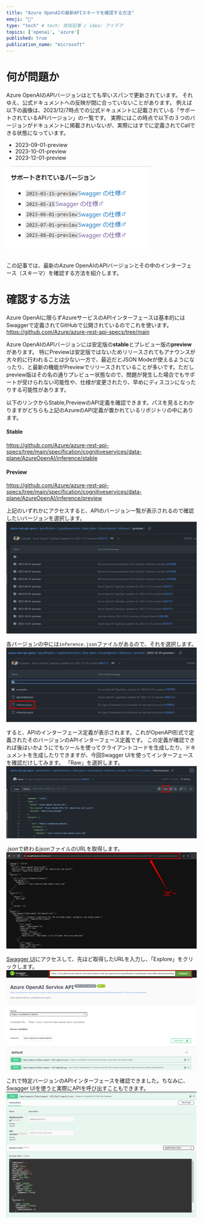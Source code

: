 ```yaml
---
title: "Azure OpenAIの最新APIスキーマを確認する方法"
emoji: "🌟"
type: "tech" # tech: 技術記事 / idea: アイデア
topics: ['openai', 'azure']
published: true
publication_name: "microsoft"
---
```


# 何が問題か
Azure OpenAIのAPIバージョンはとても早いスパンで更新されています。
それゆえ、公式ドキュメントへの反映が間に合っていないことがあります。
例えば以下の画像は、2023/12/7時点での公式ドキュメントに記載されている「サポートされているAPIバージョン」の一覧です。
実際にはこの時点で以下の３つのバージョンがドキュメントに掲載されいないが、実際にはすでに定義されてCallできる状態になっています。
- 2023-09-01-preview
- 2023-10-01-preview
- 2023-12-01-preview


![](/images/azure-openai-latest-api-schema/docs.png)


この記事では、最新のAzure OpenAIのAPIバージョンとその中のインターフェース（スキーマ）を確認する方法を紹介します。


# 確認する方法
Azure OpenAIに限らずAzureサービスのAPIインターフェースは基本的にはSwaggerで定義されてGitHubで公開されているのでこれを使います。
https://github.com/Azure/azure-rest-api-specs/tree/main

Azure OpenAIのAPIバージョンには安定版の**stable**とプレビュー版の**preview**があります。
特にPreviewは安定版ではないためリリースされてもアナウンスが大々的に行われることは少ない一方で、最近だとJSON Modeが使えるようになったり、と最新の機能がPreviewでリリースされていることが多いです。ただしpreview版はその名の通りプレビュー状態なので、問題が発生した場合でもサポートが受けられない可能性や、仕様が変更されたり、早めにディスコンになったりする可能性があります。

以下のリンクからStable,PreviewのAPI定義を確認できます。パスを見るとわかりますがどちらも上記のAzureのAPI定義が置かれているリポジトリの中にあります。

#### Stable
https://github.com/Azure/azure-rest-api-specs/tree/main/specification/cognitiveservices/data-plane/AzureOpenAI/inference/stable

#### Preview
https://github.com/Azure/azure-rest-api-specs/tree/main/specification/cognitiveservices/data-plane/AzureOpenAI/inference/preview


上記のいずれかにアクセスすると、APIのバージョン一覧が表示されるので確認したいバージョンを選択します。
![](/images/azure-openai-latest-api-schema/list.png)

各バージョンの中には`inference.json`ファイルがあるので、それを選択します。
![](/images/azure-openai-latest-api-schema/interface.png)

すると、APIのインターフェース定義が表示されます。これがOpenAPI形式で定義されたそのバージョンのAPIインターフェース定義です。
この定義が確認できれば後はいかようにでもツールを使ってクライアントコードを生成したり、ドキュメントを生成したりできますが、今回Swagger UIを使ってインターフェースを確認だけしてみます。
「Raw」を選択します。
![](/images/azure-openai-latest-api-schema/raw.png)

.jsonで終わるjsonファイルのURLを取得します。
![](/images/azure-openai-latest-api-schema/raw_url.png)


[Swagger UI](https://petstore.swagger.io/)にアクセスして、先ほど取得したURLを入力し、「Explore」をクリックします。
![](/images/azure-openai-latest-api-schema/swagger.png)

これで特定バージョンのAPIインターフェースを確認できました。ちなみに、Swagger UIを使うと実際にAPIを呼び出すこともできます。
![](/images/azure-openai-latest-api-schema/swagger_sample.png)

